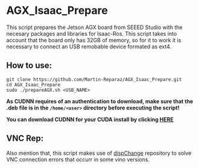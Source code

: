 # AGX_Isaac_Prepare
This script prepares the Jetson AGX board from SEEED Studio with the necesary packages and libraries for Isaac-Ros.
This script takes into account that the board only has 32GB of memory, so for it to work it is necessary to connect an USB remobable device formated as ext4.

## How to use:
```
git clone https://github.com/Martin-Reparaz/AGX_Isaac_Prepare.git
cd AGX_Isaac_Prepare
sudo ./prepareAGX.sh <USB_NAME>
```
**As CUDNN requires of an authentication to download, make sure that the .deb file is in the `/home/<user>` directory before executing the script!**

**You can download CUDNN for your CUDA install by clicking [HERE](https://developer.nvidia.com/rdp/cudnn-download)**

## VNC Rep:
Also mention that, this script makes use of [dispChange](https://github.com/Martin-Reparaz/dispChange.git) repository to solve VNC connection errors that occurr in some vino versions.
